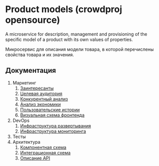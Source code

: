 # Product models (crowdproj opensource)
A microservice for description, management and provisioning of the specific model of a product with its own values of properties.

Микросервис для описания модели товара, в которой перечислены свойства товара и их значения.

## Документация

1. Маркетинг
    1. [Заинтересанты](./docs/01-marketing/01-stakeholders.md)
    2. [Целевая аудитория](./docs/01-marketing/02-target-audience.md)
    3. [Конкурентный анализ](./docs/01-marketing/03-concurrency.md)
    4. [Анализ экономики](./docs/01-marketing/04-economy.md)
    5. [Пользовательские истории](./docs/01-marketing/05-user-stories.md)
    6. [Визуальная схема фронтенда](./docs/01-marketing/06-ui-example.md)
2. DevOps
    1. [Инфраструктура развертывания](./docs/02-devops/01-infrastructure.md)
    2. [Инфраструктура мониторинга](./docs/02-devops/02-monitoring.md)
3. Тесты
4. Архитектура
    1. [Компонентная схема](./docs/04-architecture/01-arch.md)
    2. [Интеграционная схема](./docs/04-architecture/02-integration.md)
    3. [Описание API](./docs/04-architecture/03-api.md)
